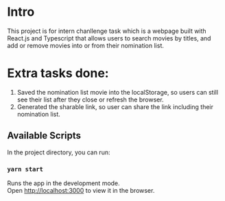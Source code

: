 # Intro

This project is for intern chanllenge task which is a webpage built with React.js and Typescript that allows users to search movies by titles, and add or remove movies into or from their nomination list.

# Extra tasks done:
1. Saved the nomination list movie into the localStorage, so users can still see their list after they close or refresh the browser.
2. Generated the sharable link, so user can share the link including their nomination list.

## Available Scripts

In the project directory, you can run:

### `yarn start`

Runs the app in the development mode.\
Open [http://localhost:3000](http://localhost:3000) to view it in the browser.

